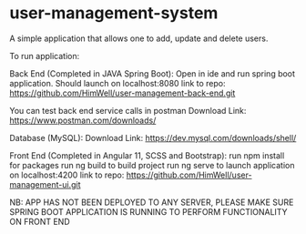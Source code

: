 # user-management-system

A simple application that allows one to add, update and delete users.

 To run application:

Back End (Completed in JAVA Spring Boot):
Open in ide and run spring boot application. Should launch on localhost:8080
link to repo: https://github.com/HimWell/user-management-back-end.git

You can test back end service calls in postman
Download Link: https://www.postman.com/downloads/

Database (MySQL):
Download Link: https://dev.mysql.com/downloads/shell/

Front End (Completed in Angular 11, SCSS and Bootstrap):
run npm install for packages
run ng build to build project
run ng serve to launch application on localhost:4200
link to repo: https://github.com/HimWell/user-management-ui.git

NB: APP HAS NOT BEEN DEPLOYED TO ANY SERVER, PLEASE MAKE SURE SPRING BOOT APPLICATION IS RUNNING TO PERFORM FUNCTIONALITY ON FRONT END
